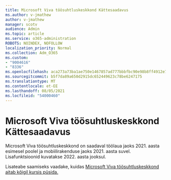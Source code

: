 ```yaml
---
title: Microsoft Viva töösuhtluskeskkond Kättesaadavus
ms.author: v-jmathew
author: v-jmathew
manager: scotv
audience: Admin
ms.topic: article
ms.service: o365-administration
ROBOTS: NOINDEX, NOFOLLOW
localization_priority: Normal
ms.collection: Adm_O365
ms.custom:
- "9004616"
- "8336"
ms.openlocfilehash: aca273a73ba1ae750e1467857ad777bbbfbc90e98b8ff4912e7acef498010221
ms.sourcegitcommit: b5f7da89a650d2915dc652449623c78be6247175
ms.translationtype: MT
ms.contentlocale: et-EE
ms.lasthandoff: 08/05/2021
ms.locfileid: "54000460"
---
```

# <a name="microsoft-viva-connections-availability"></a>Microsoft Viva töösuhtluskeskkond Kättesaadavus

Microsoft Viva töösuhtluskeskkond on saadaval töölaua jaoks 2021. aasta esimesel poolel ja mobiilirakenduse jaoks 2021. aasta suvel. Lisafunktsioonid kuvatakse 2022. aasta jooksul.

Lisateabe saamiseks vaadake, kuidas [Microsoft Viva töösuhtluskeskkond aitab kõigil kursis püsida.](https://techcommunity.microsoft.com/t5/microsoft-viva-blog/microsoft-viva-connections-helps-everyone-to-stay-engaged-and/ba-p/2107009)
